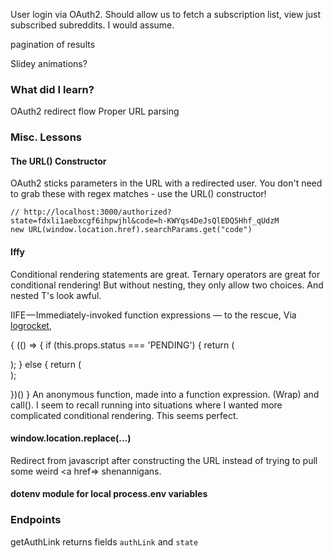 User login via OAuth2. Should allow us to fetch a subscription list, view just subscribed subreddits. I would assume.

pagination of results

Slidey animations?


### What did I learn?
OAuth2 redirect flow
Proper URL parsing



### Misc. Lessons

#### The URL() Constructor
OAuth2 sticks parameters in the URL with a redirected user. You don't need to grab these with regex matches - use the URL() constructor!
```
// http://localhost:3000/authorized?state=fdxli1aebxcgf6ihpwjhl&code=h-KWYqs4DeJsQlEDQ5Hhf_qUdzM
new URL(window.location.href).searchParams.get("code")
```

#### Iffy
Conditional rendering statements are great.
Ternary operators are great for conditional rendering!
But without nesting, they only allow two choices. And nested T's look awful.

IIFE — Immediately-invoked function expressions — to the rescue, Via [logrocket](https://blog.logrocket.com/5-common-practices-that-you-can-stop-doing-in-react-9e866df5d269/),

{
   (() => {
      if (this.props.status === 'PENDING') {
         return (<div className="loading" />);
      }
      else {
         return (<div className="container" />);

   })()
} 
An anonymous function, made into a function expression. (Wrap) and call().
I seem to recall running into situations where I wanted more complicated conditional rendering. This seems perfect.


#### window.location.replace(...)
Redirect from javascript after constructing the URL instead of trying to pull some weird <a href=> shenannigans.

#### dotenv module for local process.env variables



### Endpoints
getAuthLink
returns fields `authLink` and `state`

